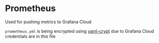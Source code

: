 # Prometheus

Used for pushing metrics to Grafana Cloud

`prometheus.yml` is being encrypted using [yaml-crypt](https://github.com/autoapply/yaml-crypt) due to Grafana Cloud credentials are in this file
